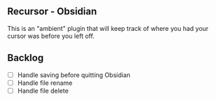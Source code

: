 ## Recursor - Obsidian

This is an "ambient" plugin that will keep track of where you had your cursor was before you left off.

## Backlog
- [ ] Handle saving before quitting Obsidian
- [ ] Handle file rename
- [ ] Handle file delete
